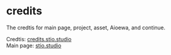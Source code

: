 # credits

The credtis for main page, project, asset, Aioewa, and continue.

Credtis: [credits.stio.studio](https://credits.stio.studio)
<br>
Main page: [stio.studio](https://stio.studio)
